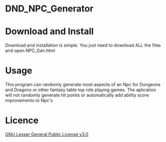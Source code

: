 # DND_NPC_Generator

# Download and Install
Download and installation is simple. You just need to download ALL the files and open NPC_Gen.html

# Usage
This program can randomly generate most aspects of an Npc for Dungeons and Dragons or other fantasy table top role playing games. The aplication will not randomly generate hit points or automatically add ability score improvements to Npc's

# Licence
[GNU Lesser General Public License v3.0](https://choosealicense.com/licenses/lgpl-3.0/)

